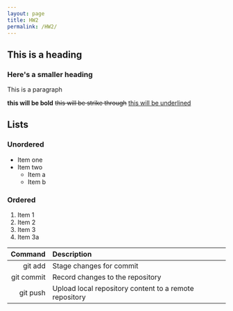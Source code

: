 ```yaml
---
layout: page
title: HW2
permalink: /HW2/
---
```


## This is a heading

### Here's a smaller heading

This is a paragraph

**this will be bold** ~~this will be strike through~~ <ins> this will be underlined </ins>

## Lists

### Unordered
- Item one
- Item two
  - Item a
  - Item b
### Ordered
1. Item 1
2. Item 2
3. Item 3
4. Item 3a

| Command | Description |
|---:|:---|
|git add|Stage changes for commit|
|git commit|Record changes to the repository|
|git push|Upload local repository content to a remote repository|
